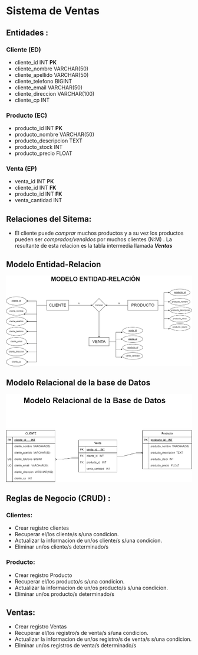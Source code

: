 # Sistema de Ventas 

## Entidades :

### Cliente (ED)
- cliente_id INT **PK**
- cliente_nombre VARCHAR(50)
- cliente_apellido VARCHAR(50)
- cliente_telefono BIGINT
- cliente_email VARCHAR(50)
- cliente_direccion VARCHAR(100)
- cliente_cp INT

### Producto (EC)
- producto_id  INT **PK**
- producto_nombre VARCHAR(50)
- producto_descripcion TEXT
- producto_stock INT
- producto_precio FLOAT

### Venta  (EP)
- venta_id INT **PK**
- cliente_id INT **FK**
- producto_id  INT **FK**
- venta_cantidad INT

## Relaciones del Sitema:
- El cliente puede _comprar_ muchos productos y a su vez los productos pueden ser _comprados/vendidos_ por muchos clientes (N:M) . La resultante de esta relacion es la tabla intermedia llamada _**Ventas**_

## Modelo Entidad-Relacion
![Modelo_Entidad-Relacion](./Sistema_ventas.png)

## Modelo Relacional de la base de Datos
![Mode_Relacional_Base_de_Datos](./Modelo_relacional_ventas.png)


## Reglas de Negocio (CRUD) :

### Clientes:
- Crear registro clientes
- Recuperar el/los cliente/s s/una condicion.
- Actualizar la informacion de un/os cliente/s s/una condicion.
- Eliminar un/os cliente/s determinado/s

### Producto:
- Crear registro Producto
- Recuperar el/los producto/s s/una condicion.
- Actualizar la informacion de un/os producto/s s/una condicion.
- Eliminar un/os producto/s determinado/s

## Ventas:
- Crear registro Ventas
- Recuperar el/los registro/s de venta/s s/una condicion.
- Actualizar la informacion de un/os registro/s de venta/s s/una condicion.
- Eliminar un/os registros de venta/s determinado/s

